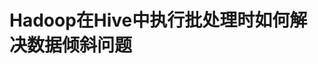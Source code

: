 Hadoop在Hive中执行批处理时如何解决数据倾斜问题
===================================================================================